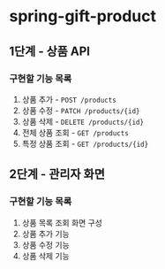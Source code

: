 # spring-gift-product

## 1단계 - 상품 API
### 구현할 기능 목록
1. 상품 추가 - `POST /products`
2. 상품 수정 - `PATCH /products/{id}`
3. 상품 삭제 - `DELETE /products/{id}`
4. 전체 상품 조회 - `GET /products`
5. 특정 상품 조회 - `GET /products/{id}`

## 2단계 - 관리자 화면
### 구현할 기능 목록
1. 상품 목록 조회 화면 구성
2. 상품 추가 기능
3. 상품 수정 기능
4. 상품 삭제 기능

